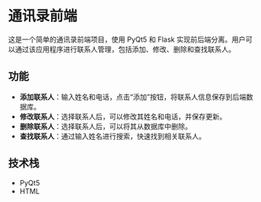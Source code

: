 # 通讯录前端

这是一个简单的通讯录前端项目，使用 PyQt5 和 Flask 实现前后端分离。用户可以通过该应用程序进行联系人管理，包括添加、修改、删除和查找联系人。


## 功能

- **添加联系人**：输入姓名和电话，点击“添加”按钮，将联系人信息保存到后端数据库。
- **修改联系人**：选择联系人后，可以修改其姓名和电话，并保存更新。
- **删除联系人**：选择联系人后，可以将其从数据库中删除。
- **查找联系人**：通过输入姓名进行搜索，快速找到相关联系人。

## 技术栈

- PyQt5
- HTML


